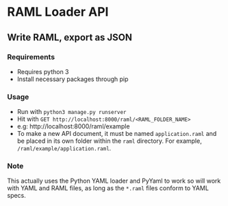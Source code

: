 # RAML Loader API

## Write RAML, export as JSON

### Requirements

- Requires python 3
- Install necessary packages through pip

### Usage

- Run with `python3 manage.py runserver`
- Hit with `GET http://localhost:8000/raml/<RAML_FOLDER_NAME>`
- e.g: http://localhost:8000/raml/example
- To make a new API document, it must be named `application.raml` and be placed in its own folder within the `raml` directory. For example, `/raml/example/application.raml`.

### Note

This actually uses the Python YAML loader and PyYaml to work so will work with YAML and RAML files, as long as the `*.raml` files conform to YAML specs.
